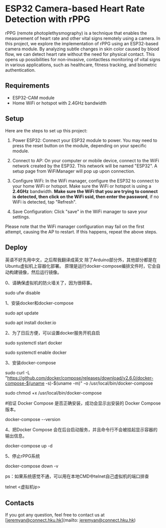 # ESP32 Camera-based Heart Rate Detection with rPPG
rPPG (remote photoplethysmography) is a technique that enables the measurement of heart rate and other vital signs remotely using a camera. In this project, we explore the implementation of rPPG using an ESP32-based camera module. By analyzing subtle changes in skin color caused by blood flow, we can detect heart rate without the need for physical contact. This opens up possibilities for non-invasive, contactless monitoring of vital signs in various applications, such as healthcare, fitness tracking, and biometric authentication.

## Requirements
- ESP32-CAM module
- Home WiFi or hotspot with 2.4GHz bandwidth

## Setup
Here are the steps to set up this project:

1. Power ESP32: Connect your ESP32 module to power. You may need to press the reset button on the module, depending on your specific module.

2. Connect to AP: On your computer or mobile device, connect to the WiFi network created by the ESP32. This network will be named "ESP32". A setup page from WiFiManager will pop up upon connection.

3. Configure WiFi: In the WiFi manager, configure the ESP32 to connect to your home WiFi or hotspot. Make sure the WiFi or hotspot is using a **2.4GHz** bandwidth. **Make sure the WiFi that you are trying to connect is detected, then click on the WiFi ssid, then enter the password**, if no WiFi is detected, tap "Refresh".

4. Save Configuration: Click "save" in the WiFi manager to save your settings.

Please note that the WiFi manager configuration may fail on the first attempt, causing the AP to restart. If this happens, repeat the above steps.

## Deploy
英语不好先用中文，之后帮我翻译成英文
除了Arduino部分外，其他部分都是在Ubuntu虚拟机上容器化部署。
原理是运行docker-compose编排文件时，它会自动构建镜像，然后运行镜像。

0、请确保虚拟机的防火墙关了，因为很碍事。

sudo ufw disable

1、安装docker和docker-compose

sudo apt update

sudo apt install docker.io

2、为了日后方便，可以设置docker服务开机自启

sudo systemctl start docker

sudo systemctl enable docker

3、安装docker-compose

sudo curl -L "https://github.com/docker/compose/releases/download/v2.6.0/docker-compose-$(uname -s)-$(uname -m)" -o /usr/local/bin/docker-compose

sudo chmod +x /usr/local/bin/docker-compose

#验证 Docker Compose 是否正确安装，成功会显示出安装的 Docker Compose 版本。

docker-compose --version 

4、把Docker Compose 会在后台启动服务，并且命令行不会被挂起显示容器的输出信息。

docker-compose up -d

5、停止rPPG系统

docker-compose down -v

ps：如果系统感觉不通，可以用在本地CMD中telnet自己虚拟机的端口排查

telnet  <虚拟机ip>  <port>


## Contacts

If you got any question, feel free to contact us at [jeremyan@connect.hku.hk](mailto: jeremyan@connect.hku.hk)
